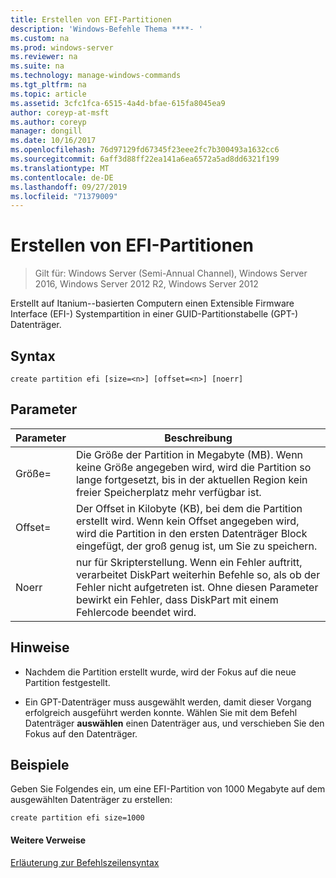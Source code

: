 ```yaml
---
title: Erstellen von EFI-Partitionen
description: 'Windows-Befehle Thema ****- '
ms.custom: na
ms.prod: windows-server
ms.reviewer: na
ms.suite: na
ms.technology: manage-windows-commands
ms.tgt_pltfrm: na
ms.topic: article
ms.assetid: 3cfc1fca-6515-4a4d-bfae-615fa8045ea9
author: coreyp-at-msft
ms.author: coreyp
manager: dongill
ms.date: 10/16/2017
ms.openlocfilehash: 76d97129fd67345f23eee2fc7b300493a1632cc6
ms.sourcegitcommit: 6aff3d88ff22ea141a6ea6572a5ad8dd6321f199
ms.translationtype: MT
ms.contentlocale: de-DE
ms.lasthandoff: 09/27/2019
ms.locfileid: "71379009"
---
```

# <a name="create-partition-efi"></a>Erstellen von EFI-Partitionen

>Gilt für: Windows Server (Semi-Annual Channel), Windows Server 2016, Windows Server 2012 R2, Windows Server 2012

Erstellt auf Itanium-\-basierten Computern einen Extensible Firmware Interface \(EFI-\) Systempartition in einer GUID-Partitionstabelle \(GPT-\) Datenträger.  
  
  
  
## <a name="syntax"></a>Syntax  
  
```  
create partition efi [size=<n>] [offset=<n>] [noerr]  
```  
  
## <a name="parameters"></a>Parameter  
  
|  Parameter  |                                                                                             Beschreibung                                                                                              |
|-------------|------------------------------------------------------------------------------------------------------------------------------------------------------------------------------------------------------|
|  Größe\=<n>  |                         Die Größe der Partition in Megabyte \(MB\). Wenn keine Größe angegeben wird, wird die Partition so lange fortgesetzt, bis in der aktuellen Region kein freier Speicherplatz mehr verfügbar ist.                         |
| Offset\=<n> |             Der Offset in Kilobyte \(KB\), bei dem die Partition erstellt wird. Wenn kein Offset angegeben wird, wird die Partition in den ersten Datenträger Block eingefügt, der groß genug ist, um Sie zu speichern.              |
|    Noerr    | nur für Skripterstellung. Wenn ein Fehler auftritt, verarbeitet DiskPart weiterhin Befehle so, als ob der Fehler nicht aufgetreten ist. Ohne diesen Parameter bewirkt ein Fehler, dass DiskPart mit einem Fehlercode beendet wird. |
  
## <a name="remarks"></a>Hinweise  
  
-   Nachdem die Partition erstellt wurde, wird der Fokus auf die neue Partition festgestellt.  
  
-   Ein GPT-Datenträger muss ausgewählt werden, damit dieser Vorgang erfolgreich ausgeführt werden konnte. Wählen Sie mit dem Befehl Datenträger **auswählen** einen Datenträger aus, und verschieben Sie den Fokus auf den Datenträger.  
  
## <a name="BKMK_examples"></a>Beispiele  
Geben Sie Folgendes ein, um eine EFI-Partition von 1000 Megabyte auf dem ausgewählten Datenträger zu erstellen:  
  
```  
create partition efi size=1000  
```  
  
#### <a name="additional-references"></a>Weitere Verweise  
[Erläuterung zur Befehlszeilensyntax](command-line-syntax-key.md)  
  

  

